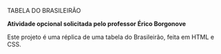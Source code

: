 TABELA DO BRASILEIRÃO

**Atividade opcional solicitada pelo professor Érico Borgonove**

Este projeto é uma réplica de uma tabela do Brasileirão, feita em HTML e CSS.
